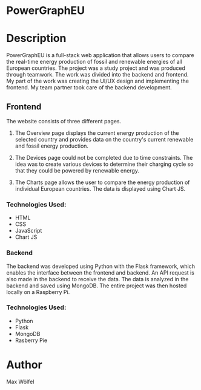 # PowerGraphEU

# Description 
PowerGraphEU is a full-stack web application that allows users to compare the real-time energy production of fossil and renewable energies of all European countries. The project was a study project and was produced through teamwork. The work was divided into the backend and frontend. My part of the work was creating the UI/UX design and implementing the frontend. My team partner took care of the backend development.


## Frontend 

The website consists of three different pages.

1. The Overview page displays the current energy production of the selected country and provides data on the country's current renewable and fossil energy production.

2. The Devices page could not be completed due to time constraints. The idea was to create various devices to determine their charging cycle so that they could be powered by renewable energy.

3. The Charts page allows the user to compare the energy production of individual European countries. The data is displayed using Chart JS.

### Technologies Used:

- HTML
- CSS
- JavaScript
- Chart JS

### Backend

The backend was developed using Python with the Flask framework, which enables the interface between the frontend and backend. An API request is also made in the backend to receive the data. The data is analyzed in the backend and saved using MongoDB. The entire project was then hosted locally on a Raspberry Pi.

### Technologies Used:

- Python
- Flask
- MongoDB
- Rasberry Pie

# Author 

Max Wölfel
